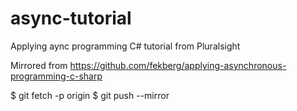 # async-tutorial
Applying aync programming C# tutorial from Pluralsight

Mirrored from https://github.com/fekberg/applying-asynchronous-programming-c-sharp

$ git fetch -p origin
$ git push --mirror
